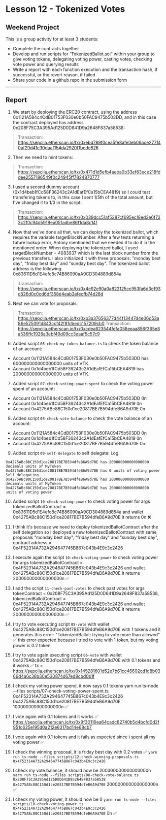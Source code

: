 # Lesson 12 - Tokenized Votes

## Weekend Project

This is a group activity for at least 3 students:
* Complete the contracts together
* Develop and run scripts for “TokenizedBallot.sol” within your group to give voting tokens, delegating voting power, casting votes, checking vote power and querying results
* Write a report with each function execution and the transaction hash, if successful, or the revert reason, if failed
* Share your code in a github repo in the submission form


---

## Report

1. We start by deploying the ERC20 contract, using the address 0x1121A584c4CdB01753F030e0b50FAC9475b503DD, and in this case the contract deployed has address 0x208F75C3A395Ad125D0D641D9a2648F837a58538:

> Transaction: https://sepolia.etherscan.io/tx/0xebd789f0cea5fe8afe0eb06ace277f40af20d41e30daaf154da2920f1bede826

2. Then we need to mint tokens:

> Transaction: https://sepolia.etherscan.io/tx/0x471d1d5efb4aeba0b33ef63ece218fddee2557186549f0c24945ff7824870777

3. I used a second dummy account (0x1d4beb1fCd58F36243c2A1dEafEfCa15bCEA4819) so I could test transfering tokens to, in this case I sent 1/5th of the total amount, but I've changed it to 1/3 in the script.

> Transaction: https://sepolia.etherscan.io/tx/0x039dcc51af5387cf695ec18ed3e6f733c2f0c94d5918ea051adbe86f1da8c141

4. Now that we've done all that, we can deploy the tokenized ballot, which requires the variable targetBlockNumber. After a few tests returning a future lookup error, Antony mentioned that we needed it to do it in the mentioned order. When deploying the tokenized ballot, I used targetBlockNumber = 4083637 which is the last block number from the previous transfers. I also initialized it with three proposals: "monday best day", "friday best day" and "sunday best day". The tokenized ballot address is the following: 0x83611D5d1E4efc8c74B86090aA9CD304889d854a 

> Transaction: https://sepolia.etherscan.io/tx/0x4e92e90a0a822125cc953fa6d3ef93c826d0c0cd6df358d4eab2efecfb74d28d

5. Next we can vote for proposals:

> Transaction: https://sepolia.etherscan.io/tx/0xb3a37656377d44f13447d4e06d53a86e525091d843ccf42f81dbedc157209cb0
> Transaction: https://sepolia.etherscan.io/tx/0xcdea623544fefa058eeaa856f365e8a536ffc1926a3ebf49d09cc3eaaf5c57c9

6. Added script `06-check-my-token-balance.ts` to check the token balance of an account:
- Account 0x1121A584c4CdB01753F030e0b50FAC9475b503DD has 600000000000000000 units of VTK.
- Account 0x1d4beb1fCd58F36243c2A1dEafEfCa15bCEA4819 has 200000000000000000 units of VTK.

7. Added script `07-check-voting-power-spent` to check the voting power spent of an account:
- Account 0x1121A584c4CdB01753F030e0b50FAC9475b503DD 0n
- Account 0x1d4beb1fCd58F36243c2A1dEafEfCa15bCEA4819 0n
- Account 0x4275ABc88C150d1ce20817BE7B594dfeB6A9d70E 0n

8. Added script `08-check-vote-balance` to check the vote balance of an account:
- Account 0x1121A584c4CdB01753F030e0b50FAC9475b503DD 0n
- Account 0x1d4beb1fCd58F36243c2A1dEafEfCa15bCEA4819 0n
- Account 0x4275ABc88C150d1ce20817BE7B594dfeB6A9d70E 0n

9. Added script `09-self-delegate` to self delegate:
Log:
```shell
0x4275ABc88C150d1ce20817BE7B594dfeB6A9d70E has 200000000000000000 decimals units of MyToken
0x4275ABc88C150d1ce20817BE7B594dfeB6A9d70E has 0 units of voting power
Self delegating...
0x4275ABc88C150d1ce20817BE7B594dfeB6A9d70E has 200000000000000000 decimals units of MyToken
0x4275ABc88C150d1ce20817BE7B594dfeB6A9d70E has 200000000000000000 units of voting power
```

10. Added script `10-check-voting-power` to check voting power
for args tokenizedBallotContract = 0x83611D5d1E4efc8c74B86090aA9CD304889d854a and wallet 0x4275ABc88C150d1ce20817BE7B594dfeB6A9d70E it returns 0n ❌

11. I think it's because we need to deploy tokenizedBallotContract after the self delegation
so i deployed a new tokenizedBallotContract with same proposals "monday best day", "friday best day" and "sunday best day", contract address = 0x4F52314A732A294647745B867c043b4E9c3c2426

12. I execute again the script `10-check-voting-power` to check voting power
for args tokenizedBallotContract = 0x4F52314A732A294647745B867c043b4E9c3c2426 and wallet 0x4275ABc88C150d1ce20817BE7B594dfeB6A9d70E it returns 200000000000000000n ✅

13. I add the script `11-check-past-votes` to check past votes
for args tokenContract = 0x208F75C3A395Ad125D0D641D9a2648F837a58538, tokenizedBallotContract = 0x4F52314A732A294647745B867c043b4E9c3c2426 and wallet 0x4275ABc88C150d1ce20817BE7B594dfeB6A9d70E it returns 200000000000000000n ✅

14. I try to vote executing script `05-vote` with wallet 0x4275ABc88C150d1ce20817BE7B594dfeB6A9d70E with 1 tokens and it generates this error: "TokenizedBallot: trying to vote more than allowed"
✅ this error expected because i tried to vote with 1 token, but my voting power is 0.2 token

15. I try to vote again executing script `05-vote` with wallet 0x4275ABc88C150d1ce20817BE7B594dfeB6A9d70E with 0.1 tokens and it works ✅
tx = https://sepolia.etherscan.io/tx/0x145281601d52e7b61cc46602cd1d8b0366d4a6c38b30e530874d67ed8cbd0b1f

16. I check my voting power spend, it now says 0.1 tokens
yarn run ts-node --files scripts/07-check-voting-power-spent.ts 0x4F52314A732A294647745B867c043b4E9c3c2426 0x4275ABc88C150d1ce20817BE7B594dfeB6A9d70E
100000000000000000n ✅

17. I vote again with 0.1 tokens and it works ✅
https://sepolia.etherscan.io/tx/0x9f30119ea64cadc82740b5d4bcfd0d2f951c625e195d0a212e6317bd14e68cb7

18. I vote again with 0.1 tokens and it fails as expected since i spent all my voting power ✅

19. I check the winning proposal, it is friday best day with 0.2 votes ✅
`yarn run ts-node --files scripts/12-check-winning-proposals.ts 0x4F52314A732A294647745B867c043b4E9c3c2426`

20. I check my vote balance, it should now be 200000000000000000n
`yarn run ts-node --files scripts/08-check-vote-balance.ts 0x208F75C3A395Ad125D0D641D9a2648F837a58538 0x4275ABc88C150d1ce20817BE7B594dfeB6A9d70E`
200000000000000000n ✅

21. I check my voting power, it should now be 0
`yarn run ts-node --files scripts/10-check-voting-power.ts 0x4F52314A732A294647745B867c043b4E9c3c2426 0x4275ABc88C150d1ce20817BE7B594dfeB6A9d70E`
0n ✅